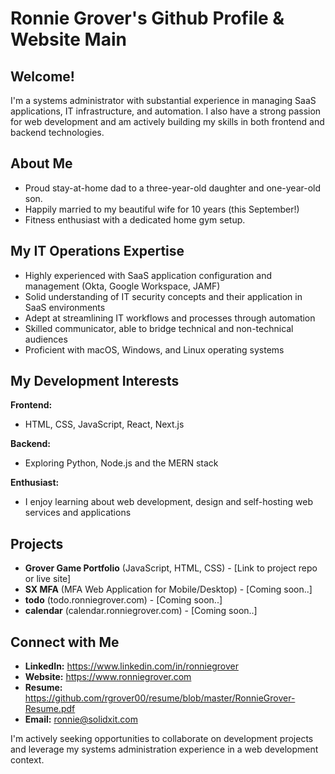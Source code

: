 # Ronnie Grover's Github Profile & Website Main

## Welcome!

I'm a systems administrator with substantial experience in managing SaaS applications, IT infrastructure, and automation. I also have a strong passion for web development and am actively building my skills in both frontend and backend technologies.

## About Me

*   Proud stay-at-home dad to a three-year-old daughter and one-year-old son.
*   Happily married to my beautiful wife for 10 years (this September!)
*   Fitness enthusiast with a dedicated home gym setup.

## My IT Operations Expertise

*   Highly experienced with SaaS application configuration and management (Okta, Google Workspace, JAMF)
*   Solid understanding of IT security concepts and their application in SaaS environments
*   Adept at streamlining IT workflows and processes through automation
*   Skilled communicator, able to bridge technical and non-technical audiences
*   Proficient with macOS, Windows, and Linux operating systems

## My Development Interests

**Frontend:**

*   HTML, CSS, JavaScript, React, Next.js

**Backend:**

*   Exploring Python, Node.js and the MERN stack

**Enthusiast:**

*   I enjoy learning about web development, design and self-hosting web services and applications

## Projects

*   **Grover Game Portfolio** (JavaScript, HTML, CSS) - [Link to project repo or live site]
*   **SX MFA** (MFA Web Application for Mobile/Desktop) - [Coming soon..]
*   **todo** (todo.ronniegrover.com) - [Coming soon..]
*   **calendar** (calendar.ronniegrover.com) - [Coming soon..]

## Connect with Me

*   **LinkedIn:** https://www.linkedin.com/in/ronniegrover
*   **Website:**  https://www.ronniegrover.com
*    **Resume:** https://github.com/rgrover00/resume/blob/master/RonnieGrover-Resume.pdf
*   **Email:**  ronnie@solidxit.com

I'm actively seeking opportunities to collaborate on development projects and leverage my systems administration experience in a web development context. 